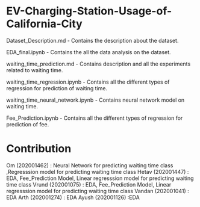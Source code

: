 # EV-Charging-Station-Usage-of-California-City

Dataset_Description.md - Contains the description about the dataset.

EDA_final.ipynb - Contains the all the data analysis on the dataset.

waiting_time_prediction.md - Contains description and all the experiments related to waiting time.

waiting_time_regression.ipynb - Contains all the different types of regression for prediction of waiting time.

waiting_time_neural_network.ipynb - Contains neural network model on waiting time.

Fee_Prediction.ipynb - Contains all the different types of regression for prediction of fee.


# Contribution
Om (202001462) : Neural Network for predicting waiting time class ,Regresssion model for predicting waiting time class
Hetav (202001447) : EDA, Fee_Prediction Model, Linear regresssion model for predicting waiting time class
Vrund (202001075) : EDA, Fee_Prediction Model, Linear regresssion model for predicting waiting time class
Vandan (202001041) : EDA
Arth (202001274) : EDA
Ayush (202001126) :EDA
